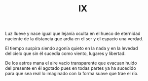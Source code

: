 ﻿---
title: IX
categories:
- Nueve Sonetos - En la crisálida de luz y viento
---

Luz llueve y nace igual que lejanía
oculta en el hueco de eternidad
naciente de la distancia que ardía
en el ser y el espacio una verdad.

El tiempo suspira siendo agonía
quieto en la nada y en la levedad
del cielo que sin él sucedía
como viento, lugares y libertad.

De los astros mana el aire vacío
transparente que evacuan huido
del presente en él agotado
pues en todas partes ya ha sucedido
para que sea real lo imaginado
con la forma suave que trae el río.
